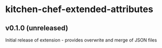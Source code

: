 # kitchen-chef-extended-attributes

## v0.1.0 (unreleased)

Initial release of extension - provides overwrite and merge of JSON files
